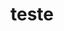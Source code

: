<!DOCTYPE html>
<html>
<head>
<meta charset="UTF-8">
<meta name="viewport" content="width=device-width, initial-scale=1"/>
  
<!--<title>Hello Friend</title>-->

<link rel="shortcut icon" href="images/favicon.ico" type="image/x-icon" />
<link rel="stylesheet" href="style.css" />
<link rel="image_src" href="images/title.png" />

<meta name="lomadee-verification" content="22763391" />

</head>

<body>
  <h1>teste</h1>
</body>
